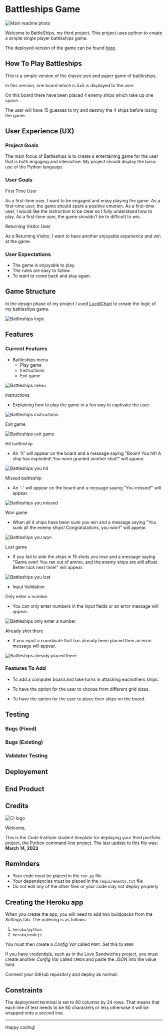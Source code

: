 # **Battleships Game**

<img src="/documentation_assets/images/battleships_responsive.png" alt="Main readme photo">

Welcome to BattleShips, my third project. This project uses python to create a simple single player battleships game.

The deployed version of the game can be found [here](https://ci-python-battleships-f474d146740d.herokuapp.com/).

## How To Play Battleships

This is a simple version of the classic pen and paper game of battleships.

In this version, one board which is 5x5 is displayed to the user. 

On this board there have been placed 4 enemy ships which take up one space.

The user will have 15 guesses to try and destroy the 4 ships before losing the game.

## **User Experience (UX)**

### Project Goals

The main focus of Battleships is to create a entertaining game for the user that is both engaging and interactive. My project should display the basic use of the Python language.

### User Goals

First Time User

As a first-time user, I want to be engaged and enjoy playing the game.
As a first-time user, the game should spark a positive emotion.
As a first-time user, I would like the instruction to be clear so I fully understand how to play.
As a first-time user, the game shouldn't be to difficult to win.

Returning Visitor User

As a Returning Visitor, I want to have another enjoyable experience and win at the game.

### User Expectations

- The game is enjoyable to play.
- The rules are easy to follow.
- To want to come back and play again.

## Game Structure

In the design phase of my project I used [LucidChart](https://www.lucidchart.com/) to create the logic of my battleships game.

<img src="/documentation_assets/images/battleships_logic.png" alt="Battleships logic">

## Features

### Current Features

- Battleships menu
    - Play game
    - Instructions
    - Exit game

<img src="/documentation_assets/images/battleships_menu.png" alt="Battleships menu">

Instructions
- Explaining how to play the game in a fun way to captivate the user.

<img src="/documentation_assets/images/battleships_instructions.png" alt="Battleships instructions">

Exit game

<img src="/documentation_assets/images/battleships_exit.png" alt="Battleships exit game">

Hit battleship
- An 'X' will appear on the board and a message saying "Boom! You hit! A ship has exploded! You were granted another shot!" will appear.

<img src="/documentation_assets/images/battleships_youhit.png" alt="Battleships you hit">

Missed battleship
- An '-' will appear on the board and a message saying "You missed!" will appear.

<img src="/documentation_assets/images/battleships_youmissed.png" alt="Battleships you missed">

Won game
- When all 4 ships have been sunk you win and a message saying "You sunk all the enemy ships! Congratulations, you won!" will appear.

<img src="/documentation_assets/images/battleships_youwon.png" alt="Battleships you won">

Lost game
- If you fail to sink the ships in 15 shots you lose and a message saying "Game over! You ran out of ammo, and the enemy ships are still afloat. Better luck next time!" will appear.

<img src="/documentation_assets/images/battleships_youlost.png" alt="Battleships you lost">

- Input Validation

Only enter a number

- You can only enter numbers in the input fields or an error message will appear.

<img src="/documentation_assets/images/battleships_onlyenternumber.png" alt="Battleships only enter a number">

Already shot there

- If you input a coordinate that has already been placed then an error message will appear.

<img src="/documentation_assets/images/battleships_aleadyplaced.png" alt="Battleships already placed there">

### Features To Add

- To add a computer board and take turns in attacking eachothers ships.

- To have the option for the user to choose from different grid sizes.

- To have the option for the user to place their ships on the board.

## Testing

### Bugs (Fixed)

### Bugs (Existing)

### Validator Testing


## Deployement


## End Product


## Credits

![CI logo](https://codeinstitute.s3.amazonaws.com/fullstack/ci_logo_small.png)

Welcome,

This is the Code Institute student template for deploying your third portfolio project, the Python command-line project. The last update to this file was: **March 14, 2023**

## Reminders

- Your code must be placed in the `run.py` file
- Your dependencies must be placed in the `requirements.txt` file
- Do not edit any of the other files or your code may not deploy properly

## Creating the Heroku app

When you create the app, you will need to add two buildpacks from the _Settings_ tab. The ordering is as follows:

1. `heroku/python`
2. `heroku/nodejs`

You must then create a _Config Var_ called `PORT`. Set this to `8000`

If you have credentials, such as in the Love Sandwiches project, you must create another _Config Var_ called `CREDS` and paste the JSON into the value field.

Connect your GitHub repository and deploy as normal.

## Constraints

The deployment terminal is set to 80 columns by 24 rows. That means that each line of text needs to be 80 characters or less otherwise it will be wrapped onto a second line.

---

Happy coding!
